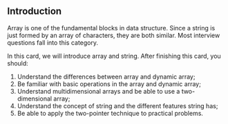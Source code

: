 ## Introduction

Array is one of the fundamental blocks in data structure. Since a string is just formed by an array of characters, they are both similar. Most interview questions fall into this category.

In this card, we will introduce array and string. After finishing this card, you should:

1. Understand the differences between array and dynamic array;
2. Be familiar with basic operations in the array and dynamic array;
3. Understand multidimensional arrays and be able to use a two-dimensional array;
4. Understand the concept of string and the different features string has;
5. Be able to apply the two-pointer technique to practical problems.
